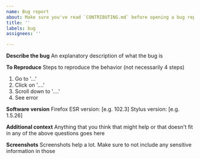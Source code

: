 ```yaml
---
name: Bug report
about: Make sure you've read `CONTRIBUTING.md` before opening a bug report
title: ''
labels: bug
assignees: ''

---
```


**Describe the bug**
An explanatory description of what the bug is

**To Reproduce**
Steps to reproduce the behavior (not necessarily 4 steps)
1. Go to '...'
2. Click on '....'
3. Scroll down to '....'
4. See error

**Software version**
Firefox ESR version: [e.g. 102.3]
Stylus version: [e.g. 1.5.26]

**Additional context**
Anything that you think that might help or that doesn't fit in any of the above questions goes here

**Screenshots**
Screenshots help a lot. Make sure to not include any sensitive information in those
